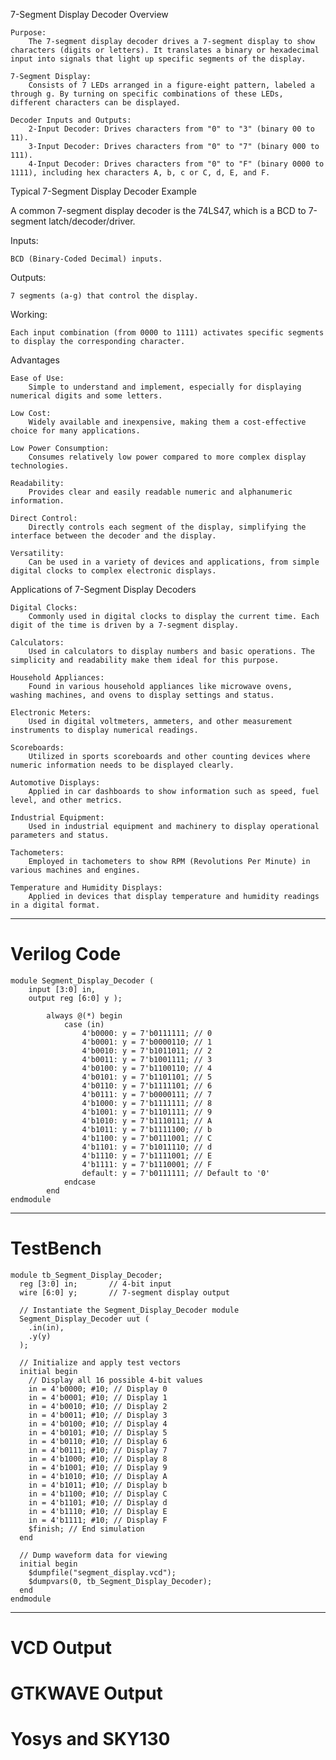 7-Segment Display Decoder Overview

    Purpose:
        The 7-segment display decoder drives a 7-segment display to show characters (digits or letters). It translates a binary or hexadecimal input into signals that light up specific segments of the display.

    7-Segment Display:
        Consists of 7 LEDs arranged in a figure-eight pattern, labeled a through g. By turning on specific combinations of these LEDs, different characters can be displayed.

    Decoder Inputs and Outputs:
        2-Input Decoder: Drives characters from "0" to "3" (binary 00 to 11).
        3-Input Decoder: Drives characters from "0" to "7" (binary 000 to 111).
        4-Input Decoder: Drives characters from "0" to "F" (binary 0000 to 1111), including hex characters A, b, c or C, d, E, and F.

Typical 7-Segment Display Decoder Example

A common 7-segment display decoder is the 74LS47, which is a BCD to 7-segment latch/decoder/driver.

Inputs:

    BCD (Binary-Coded Decimal) inputs.

Outputs:

    7 segments (a-g) that control the display.

Working:

    Each input combination (from 0000 to 1111) activates specific segments to display the corresponding character.
Advantages

    Ease of Use:
        Simple to understand and implement, especially for displaying numerical digits and some letters.

    Low Cost:
        Widely available and inexpensive, making them a cost-effective choice for many applications.

    Low Power Consumption:
        Consumes relatively low power compared to more complex display technologies.

    Readability:
        Provides clear and easily readable numeric and alphanumeric information.

    Direct Control:
        Directly controls each segment of the display, simplifying the interface between the decoder and the display.

    Versatility:
        Can be used in a variety of devices and applications, from simple digital clocks to complex electronic displays.
  Applications of 7-Segment Display Decoders

    Digital Clocks:
        Commonly used in digital clocks to display the current time. Each digit of the time is driven by a 7-segment display.

    Calculators:
        Used in calculators to display numbers and basic operations. The simplicity and readability make them ideal for this purpose.

    Household Appliances:
        Found in various household appliances like microwave ovens, washing machines, and ovens to display settings and status.

    Electronic Meters:
        Used in digital voltmeters, ammeters, and other measurement instruments to display numerical readings.

    Scoreboards:
        Utilized in sports scoreboards and other counting devices where numeric information needs to be displayed clearly.

    Automotive Displays:
        Applied in car dashboards to show information such as speed, fuel level, and other metrics.

    Industrial Equipment:
        Used in industrial equipment and machinery to display operational parameters and status.

    Tachometers:
        Employed in tachometers to show RPM (Revolutions Per Minute) in various machines and engines.

    Temperature and Humidity Displays:
        Applied in devices that display temperature and humidity readings in a digital format.


---
# Verilog Code 

    module Segment_Display_Decoder (
        input [3:0] in,   
        output reg [6:0] y );
  
            always @(*) begin
                case (in)
                    4'b0000: y = 7'b0111111; // 0
                    4'b0001: y = 7'b0000110; // 1
                    4'b0010: y = 7'b1011011; // 2
                    4'b0011: y = 7'b1001111; // 3
                    4'b0100: y = 7'b1100110; // 4
                    4'b0101: y = 7'b1101101; // 5
                    4'b0110: y = 7'b1111101; // 6
                    4'b0111: y = 7'b0000111; // 7
                    4'b1000: y = 7'b1111111; // 8
                    4'b1001: y = 7'b1101111; // 9
                    4'b1010: y = 7'b1110111; // A
                    4'b1011: y = 7'b1111100; // b
                    4'b1100: y = 7'b0111001; // C
                    4'b1101: y = 7'b1011110; // d
                    4'b1110: y = 7'b1111001; // E
                    4'b1111: y = 7'b1110001; // F
                    default: y = 7'b0111111; // Default to '0'
                endcase
            end
    endmodule


---

# TestBench 


    module tb_Segment_Display_Decoder;
      reg [3:0] in;       // 4-bit input
      wire [6:0] y;       // 7-segment display output
    
      // Instantiate the Segment_Display_Decoder module
      Segment_Display_Decoder uut (
        .in(in),
        .y(y)
      );
    
      // Initialize and apply test vectors
      initial begin
        // Display all 16 possible 4-bit values
        in = 4'b0000; #10; // Display 0
        in = 4'b0001; #10; // Display 1
        in = 4'b0010; #10; // Display 2
        in = 4'b0011; #10; // Display 3
        in = 4'b0100; #10; // Display 4
        in = 4'b0101; #10; // Display 5
        in = 4'b0110; #10; // Display 6
        in = 4'b0111; #10; // Display 7
        in = 4'b1000; #10; // Display 8
        in = 4'b1001; #10; // Display 9
        in = 4'b1010; #10; // Display A
        in = 4'b1011; #10; // Display b
        in = 4'b1100; #10; // Display C
        in = 4'b1101; #10; // Display d
        in = 4'b1110; #10; // Display E
        in = 4'b1111; #10; // Display F
        $finish; // End simulation
      end
    
      // Dump waveform data for viewing
      initial begin
        $dumpfile("segment_display.vcd");
        $dumpvars(0, tb_Segment_Display_Decoder);
      end
    endmodule

---

# VCD Output


# GTKWAVE Output



# Yosys and SKY130 

